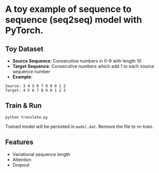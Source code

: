 # A toy example of sequence to sequence (seq2seq) model with PyTorch.

## Toy Dataset
* __Source Sequence__: Consecutive numbers in 0-9 with length 10
* __Target Sequence__: Consecutive numbers which add 1 to each source sequence number
* __Example__:
```
Source: 3 4 5 6 7 8 9 0 1 2
Target: 4 5 6 7 8 9 0 1 2 3
```

## Train & Run
`python translate.py`

Trained model will be persisted in `model.dat`.  Remove the file to re-train.

## Features
* Variational sequence length
* Attention
* Dropout
